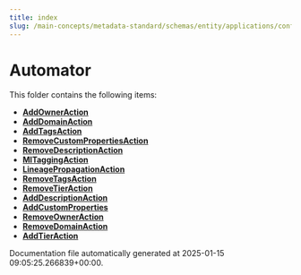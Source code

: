 ```yaml
---
title: index
slug: /main-concepts/metadata-standard/schemas/entity/applications/configuration/external/automator
---
```


# Automator

This folder contains the following items:

- [**AddOwnerAction**](/main-concepts/metadata-standard/schemas/entity/applications/configuration/external/automator/addowneraction)
- [**AddDomainAction**](/main-concepts/metadata-standard/schemas/entity/applications/configuration/external/automator/adddomainaction)
- [**AddTagsAction**](/main-concepts/metadata-standard/schemas/entity/applications/configuration/external/automator/addtagsaction)
- [**RemoveCustomPropertiesAction**](/main-concepts/metadata-standard/schemas/entity/applications/configuration/external/automator/removecustompropertiesaction)
- [**RemoveDescriptionAction**](/main-concepts/metadata-standard/schemas/entity/applications/configuration/external/automator/removedescriptionaction)
- [**MlTaggingAction**](/main-concepts/metadata-standard/schemas/entity/applications/configuration/external/automator/mltaggingaction)
- [**LineagePropagationAction**](/main-concepts/metadata-standard/schemas/entity/applications/configuration/external/automator/lineagepropagationaction)
- [**RemoveTagsAction**](/main-concepts/metadata-standard/schemas/entity/applications/configuration/external/automator/removetagsaction)
- [**RemoveTierAction**](/main-concepts/metadata-standard/schemas/entity/applications/configuration/external/automator/removetieraction)
- [**AddDescriptionAction**](/main-concepts/metadata-standard/schemas/entity/applications/configuration/external/automator/adddescriptionaction)
- [**AddCustomProperties**](/main-concepts/metadata-standard/schemas/entity/applications/configuration/external/automator/addcustomproperties)
- [**RemoveOwnerAction**](/main-concepts/metadata-standard/schemas/entity/applications/configuration/external/automator/removeowneraction)
- [**RemoveDomainAction**](/main-concepts/metadata-standard/schemas/entity/applications/configuration/external/automator/removedomainaction)
- [**AddTierAction**](/main-concepts/metadata-standard/schemas/entity/applications/configuration/external/automator/addtieraction)


Documentation file automatically generated at 2025-01-15 09:05:25.266839+00:00.
